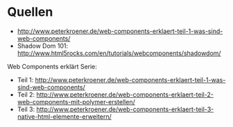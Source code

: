 # Quellen

- http://www.peterkroener.de/web-components-erklaert-teil-1-was-sind-web-components/
- Shadow Dom 101: http://www.html5rocks.com/en/tutorials/webcomponents/shadowdom/

Web Components erklärt Serie:

- Teil 1: http://www.peterkroener.de/web-components-erklaert-teil-1-was-sind-web-components/
- Teil 2: http://www.peterkroener.de/web-components-erklaert-teil-2-web-components-mit-polymer-erstellen/
- Teil 3: http://www.peterkroener.de/web-components-erklaert-teil-3-native-html-elemente-erweitern/